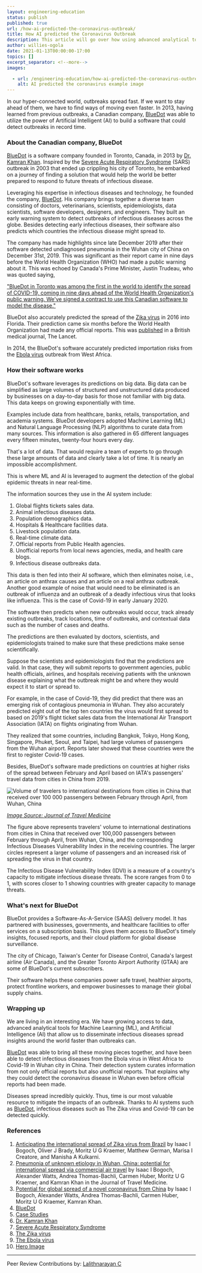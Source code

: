 ```yaml
---
layout: engineering-education
status: publish
published: true
url: /how-ai-predicted-the-coronavirus-outbreak/
title: How AI predicted the Coronavirus Outbreak 
description: This article will go over how using advanced analytical tools for Machine Learning (ML), and Artificial Intelligence (AI) allows us to disseminate infectious diseases spread insights around the world faster. 
author: willies-ogola
date: 2021-01-13T00:00:00-17:00
topics: []
excerpt_separator: <!--more-->
images:

  - url: /engineering-education/how-ai-predicted-the-coronavirus-outbreak/hero.jpg
    alt: AI predicted the coronavirus example image
---
```

In our hyper-connected world, outbreaks spread fast. If we want to stay ahead of them, we have to find ways of moving even faster. In 2013, having learned from previous outbreaks, a Canadian company, [BlueDot](https://bluedot.global/) was able to utilize the power of Artificial Intelligent (AI) to build a software that could detect outbreaks in record time.
<!--more-->
### About the Canadian company, BlueDot
[BlueDot](https://bluedot.global/) is a software company founded in Toronto, Canada, in 2013 by [Dr. Kamran Khan](https://bluedot.global/about/). Inspired by the [Severe Acute Respiratory Syndrome](https://www.who.int/health-topics/severe-acute-respiratory-syndrome/) (SARS) outbreak in 2003 that ended up crippling his city of Toronto, he embarked on a journey of finding a solution that would help the world be better prepared to respond to future threats of infectious disease.

Leveraging his expertise in infectious diseases and technology, he founded the company, [BlueDot](https://bluedot.global/). His company brings together a diverse team consisting of doctors, veterinarians, scientists, epidemiologists, data scientists, software developers, designers, and engineers. They built an early warning system to detect outbreaks of infectious diseases across the globe. Besides detecting early infectious diseases, their software also predicts which countries the infectious disease might spread to. 

The company has made highlights since late December 2019 after their software detected undiagnosed pneumonia in the Wuhan city of China on December 31st, 2019. This was significant as their report came in nine days before the World Health Organization (WHO) had made a public warning about it. This was echoed by Canada's Prime Minister, Justin Trudeau, who was quoted saying,

["BlueDot in Toronto was among the first in the world to identify the spread of COVID-19, coming in nine days ahead of the World Health Organization's public warning. We've signed a contract to use this Canadian software to model the disease."](https://bluedot.global/clients/)

BlueDot also accurately predicted the spread of the [Zika virus](https://www.who.int/news-room/fact-sheets/detail/zika-virus) in 2016 into Florida. Their prediction came six months before the World Health Organization had made any official reports. This was [published](https://www.thelancet.com/journals/lancet/article/PIIS0140-6736(16)00080-5/fulltext/) in a British medical journal, The Lancet. 

In 2014, the BlueDot's software accurately predicted importation risks from the [Ebola virus](https://www.who.int/news-room/fact-sheets/detail/ebola-virus-disease) outbreak from West Africa.

### How their software works
BlueDot's software leverages its predictions on big data. Big data can be simplified as large volumes of structured and unstructured data produced by businesses on a day-to-day basis for those not familiar with big data. This data keeps on growing exponentially with time. 

Examples include data from healthcare, banks, retails, transportation, and academia systems.
BlueDot developers adopted Machine Learning (ML) and Natural Language Processing (NLP) algorithms to curate data from many sources. This information is also gathered in 65 different languages every fifteen minutes, twenty-four hours every day. 

That's a lot of data. That would require a team of experts to go through these large amounts of data and clearly take a lot of time. It is nearly an impossible accomplishment. 

This is where ML and AI is leveraged to augment the detection of the global epidemic threats in near real-time.

The information sources they use in the AI system include:

1. Global flights tickets sales data.
2. Animal infectious diseases data.
3. Population demographics data.
4. Hospitals & Healthcare facilities data.
5. Livestock population data.
6. Real-time climate data.
7. Official reports from Public Health agencies.
8. Unofficial reports from local news agencies, media, and health care blogs.
9. Infectious disease outbreaks data.

This data is then fed into their AI software, which then eliminates noise, i.e., an article on anthrax causes and an article on a real anthrax outbreak. Another good example of noise that would need to be eliminated is an outbreak of influenza and an outbreak of a deadly infectious virus that looks like influenza. This is the case of Covid-19 in early January 2020. 

The software then predicts when new outbreaks would occur, track already existing outbreaks, track locations, time of outbreaks, and contextual data such as the number of cases and deaths. 

The predictions are then evaluated by doctors, scientists, and epidemiologists trained to make sure that these predictions make sense scientifically. 

Suppose the scientists and epidemiologists find that the predictions are valid. In that case, they will submit reports to government agencies, public health officials, airlines, and hospitals receiving patients with the unknown disease explaining what the outbreak might be and where they would expect it to start or spread to. 

For example, in the case of Covid-19, they did predict that there was an emerging risk of contagious pneumonia in Wuhan. They also accurately predicted eight out of the top ten countries the virus would first spread to based on 2019's flight ticket sales data from the International Air Transport Association (IATA) on flights originating from Wuhan. 

They realized that some countries, including Bangkok, Tokyo, Hong Kong, Singapore, Phuket, Seoul, and Taipei, had large volumes of passengers from the Wuhan airport. Reports later showed that these countries were the first to register Covid-19 cases.

Besides, BlueDot's software made predictions on countries at higher risks of the spread between February and April based on IATA's passengers' travel data from cities in China from 2019.

![Volume of travelers to international destinations from cities in China that received over 100 000 passengers between February through April, from Wuhan, China](/how-ai-predicted-the-coronavirus-outbreak/international-passengers-from-china.PNG)

*[Image Source: Journal of Travel Medicine](https://academic.oup.com/jtm/article/27/2/taaa011/5716260)*

The figure above represents travelers' volume to international destinations from cities in China that received over 100,000 passengers between February through April, from Wuhan, China, and the corresponding Infectious Diseases Vulnerability Index in the receiving countries. The larger circles represent a larger volume of passengers and an increased risk of spreading the virus in that country.

The Infectious Disease Vulnerability Index (IDVI) is a measure of a country's capacity to mitigate infectious disease threats. The score ranges from 0 to 1, with scores closer to 1 showing countries with greater capacity to manage threats.

### What's next for BlueDot
BlueDot provides a Software-As-A-Service (SAAS) delivery model. It has partnered with businesses, governments, and healthcare facilities to offer services on a subscription basis. This gives them access to BlueDot's timely insights, focused reports, and their cloud platform for global disease surveillance. 

The city of Chicago, Taiwan's Center for Disease Control, Canada's largest airline (Air Canada), and the Greater Toronto Airport Authority (GTAA) are some of BlueDot's current subscribers.

Their software helps these companies power safe travel, healthier airports, protect frontline workers, and empower businesses to manage their global supply chains.

### Wrapping up
We are living in an interesting era. We have growing access to data, advanced analytical tools for Machine Learning (ML), and Artificial Intelligence (AI) that allow us to disseminate infectious diseases spread insights around the world faster than outbreaks can. 

[BlueDot](https://bluedot.global/) was able to bring all these moving pieces together, and have been able to detect infectious diseases from the Ebola virus in West Africa to Covid-19 in Wuhan city in China. Their detection system curates information from not only official reports but also unofficial reports. That explains why they could detect the coronavirus disease in Wuhan even before official reports had been made.

Diseases spread incredibly quickly. Thus, time is our most valuable resource to mitigate the impacts of an outbreak. Thanks to AI systems such as [BlueDot](https://bluedot.global/), infectious diseases such as The Zika virus and Covid-19 can be detected quickly.

### References
1. [Anticipating the international spread of Zika virus from Brazil](https://www.thelancet.com/journals/lancet/article/PIIS0140-6736(16)00080-5/fulltext/) by Isaac I Bogoch, Oliver J Brady, Moritz U G Kraemer, Matthew German, Marisa I Creatore, and Manisha A Kulkarni.
2. [Pneumonia of unknown etiology in Wuhan, China: potential for international spread via commercial air travel](https://pubmed.ncbi.nlm.nih.gov/31943059/) by Isaac I Bogoch, Alexander Watts, Andrea Thomas-Bachli, Carmen Huber, Moritz U G Kraemer, and Kamran Khan in the Journal of Travel Medicine.
3. [Potential for global spread of a novel coronavirus from China](https://academic.oup.com/jtm/article/27/2/taaa011/5716260) by Isaac I Bogoch, Alexander Watts, Andrea Thomas-Bachli, Carmen Huber, Moritz U G Kraemer, Kamran Khan. 
4. [BlueDot](https://bluedot.global/)
5. [Case Studies](https://bluedot.global/clients/)
6. [Dr. Kamran Khan](https://bluedot.global/about/)
7. [Severe Acute Respiratory Syndrome](https://www.who.int/health-topics/severe-acute-respiratory-syndrome/) 
8. [The Zika virus](https://www.who.int/news-room/fact-sheets/detail/zika-virus) 
9. [The Ebola virus](https://www.who.int/news-room/fact-sheets/detail/ebola-virus-disease) 
10. [Hero Image](https://unsplash.com/photos/Tzoe6VCvQYg?utm_source=unsplash&utm_medium=referral&utm_content=creditShareLink/)
 
---
Peer Review Contributions by: [Lalithnarayan C](/engineering-education/authors/lalithnarayan-c/)
